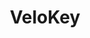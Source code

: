 ---
layout: pid
title: VeloKey
owner: WyoLum
license: MIT
site: http://www.wyolum.com/projects/VeloKey
source: http://github.com/wyolum/VeloKey/
---